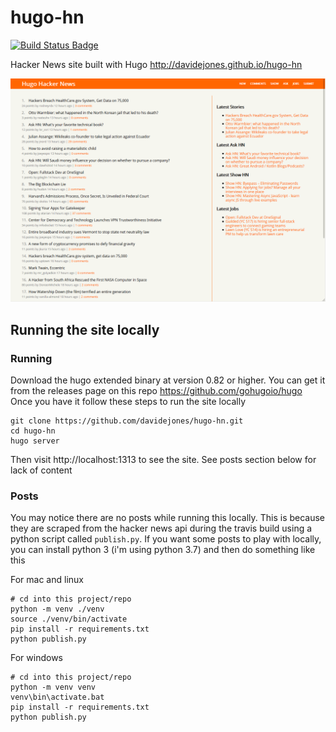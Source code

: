 # hugo-hn

[![Build Status Badge](https://api.travis-ci.org/davidejones/hugo-hn.svg?branch=master)](https://travis-ci.org/davidejones/hugo-hn)

Hacker News site built with Hugo http://davidejones.github.io/hugo-hn

[![screenshot](https://raw.githubusercontent.com/davidejones/hugo-hn/master/screen.png)](http://davidejones.github.io/hugo-hn)

## Running the site locally

### Running

Download the hugo extended binary at version 0.82 or higher. You can get it from the releases page on this repo https://github.com/gohugoio/hugo
Once you have it follow these steps to run the site locally

```
git clone https://github.com/davidejones/hugo-hn.git
cd hugo-hn
hugo server
```

Then visit http://localhost:1313 to see the site. See posts section below for lack of content

### Posts

You may notice there are no posts while running this locally. This is because they are scraped from the hacker news api during the travis build using a python script called `publish.py`.
If you want some posts to play with locally, you can install python 3 (i'm using python 3.7) and then do something like this

For mac and linux
```
# cd into this project/repo
python -m venv ./venv
source ./venv/bin/activate
pip install -r requirements.txt
python publish.py
```

For windows
```
# cd into this project/repo
python -m venv venv
venv\bin\activate.bat
pip install -r requirements.txt
python publish.py
```

